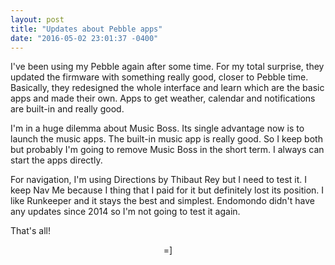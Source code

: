 ```yaml
---
layout: post
title: "Updates about Pebble apps"
date: "2016-05-02 23:01:37 -0400"
---
```


I've been using my Pebble again after some time. For my total surprise, they updated the firmware with something really good, closer to Pebble time. Basically, they redesigned the whole interface and learn which are the basic apps and made their own. Apps to get weather, calendar and notifications are built-in and really good.

I'm in a huge dilemma about Music Boss. Its single advantage now is to launch the music apps. The built-in music app is really good. So I keep both but probably I'm going to remove Music Boss in the short term. I always can start the apps directly.

For navigation, I'm using Directions by Thibaut Rey but I need to test it. I keep Nav Me because I thing that I paid for it but definitely lost its position. I like Runkeeper and it stays the best and simplest. Endomondo didn't have any updates since 2014 so I'm not going to test it again.

That's all!

<center> =] </center>
